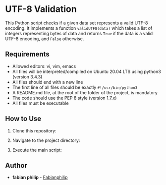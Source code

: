 # UTF-8 Validation

This Python script checks if a given data set represents a valid UTF-8 encoding. It implements a function `validUTF8(data)` which takes a list of integers representing bytes of data and returns `True` if the data is a valid UTF-8 encoding, and `False` otherwise.

## Requirements

- Allowed editors: vi, vim, emacs
- All files will be interpreted/compiled on Ubuntu 20.04 LTS using python3 (version 3.4.3)
- All files should end with a new line
- The first line of all files should be exactly `#!/usr/bin/python3`
- A README.md file, at the root of the folder of the project, is mandatory
- The code should use the PEP 8 style (version 1.7.x)
- All files must be executable

## How to Use

1. Clone this repository:


2. Navigate to the project directory:


3. Execute the main script:

## Author
* **fabian philip** - [Fabianphilip](https://github.com/fabianphilip)
